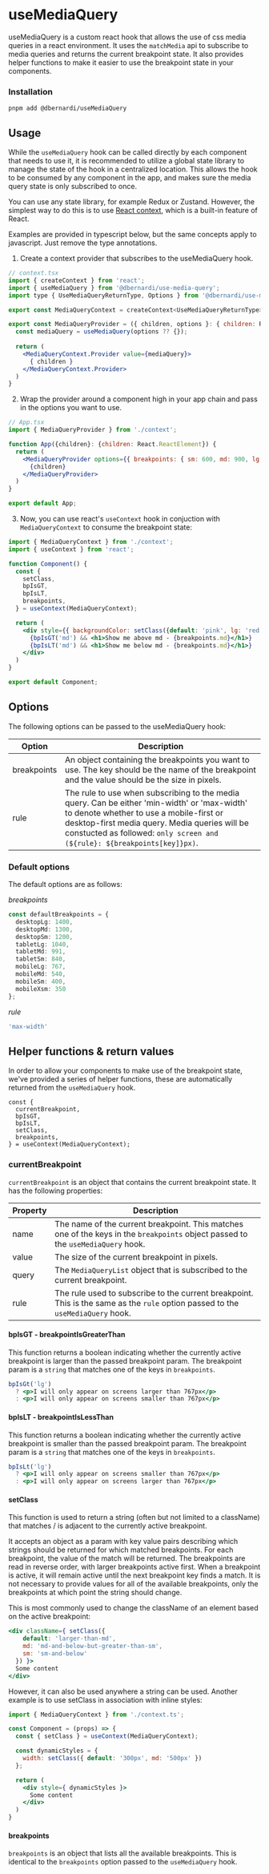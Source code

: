 # useMediaQuery
useMediaQuery is a custom react hook that allows the use of css media queries in a react environment. It uses the `matchMedia` api to subscribe to media queries and returns the current breakpoint state. It also provides helper functions to make it easier to use the breakpoint state in your components.

### Installation
```
pnpm add @dbernardi/useMediaQuery
```

## Usage
While the `useMediaQuery` hook can be called directly by each component that needs to use it, it is recommended to utilize a global state library to manage the state of the hook in a centralized location. This allows the hook to be consumed by any component in the app, and makes sure the media query state is only subscribed to once.

You can use any state library, for example Redux or Zustand. However, the simplest way to do this is to use [React context](https://react.dev/reference/react/useContext), which is a built-in feature of React.

Examples are provided in typescript below, but the same concepts apply to javascript. Just remove the type annotations.

1. Create a context provider that subscribes to the useMediaQuery hook.
``` jsx
// context.tsx
import { createContext } from 'react';
import { useMediaQuery } from '@dbernardi/use-media-query';
import type { UseMediaQueryReturnType, Options } from '@dbernardi/use-media-query';

export const MediaQueryContext = createContext<UseMediaQueryReturnType>({} as UseMediaQueryReturnType);

export const MediaQueryProvider = ({ children, options }: { children: React.ReactElement, options?: Options }) => {
  const mediaQuery = useMediaQuery(options ?? {});
  
  return (
    <MediaQueryContext.Provider value={mediaQuery}> 
      { children }
    </MediaQueryContext.Provider>
  )
}
```

2. Wrap the provider around a component high in your app chain and pass in the options you want to use.
``` jsx
// App.tsx
import { MediaQueryProvider } from './context';

function App({children}: {children: React.ReactElement}) {
  return (
    <MediaQueryProvider options={{ breakpoints: { sm: 600, md: 900, lg: 1200 }, rule: 'max-width' }}>
      {children}
    </MediaQueryProvider>
  )
}

export default App;
```


3. Now, you can use react's `useContext` hook in conjuction with `MediaQueryContext` to consume the breakpoint state:
``` jsx
import { MediaQueryContext } from './context';
import { useContext } from 'react';

function Component() {
  const {
    setClass,
    bpIsGT,
    bpIsLT,
    breakpoints,
  } = useContext(MediaQueryContext);

  return (
    <div style={{ backgroundColor: setClass({default: 'pink', lg: 'red', md: 'blue', sm: 'green'}) }}>
      {bpIsGT('md') && <h1>Show me above md - {breakpoints.md}</h1>}
      {bpIsLT('md') && <h1>Show me below md - {breakpoints.md}</h1>}
    </div>
  )
}

export default Component;
```

## Options
The following options can be passed to the useMediaQuery hook:

| Option | Description |
| --- | --- |
| breakpoints | An object containing the breakpoints you want to use. The key should be the name of the breakpoint and the value should be the size in pixels. |
| rule | The rule to use when subscribing to the media query. Can be either 'min-width' or 'max-width' to denote whether to use a mobile-first or desktop-first media query. Media queries will be constucted as followed: ``only screen and (${rule}: ${breakpoints[key]}px)``. | 

### Default options

The default options are as follows:

*breakpoints*
``` ts
const defaultBreakpoints = {
  desktopLg: 1400,
  desktopMd: 1300,
  desktopSm: 1200,
  tabletLg: 1040,
  tabletMd: 991,
  tabletSm: 840,
  mobileLg: 767,
  mobileMd: 540,
  mobileSm: 400,
  mobileXsm: 350
};
```

*rule*
``` ts
'max-width'
```


## Helper functions & return values

In order to allow your components to make use of the breakpoint state, we've provided a series of helper functions, these are automatically returned from the `useMediaQuery` hook.

```
const {
  currentBreakpoint,
  bpIsGT,
  bpIsLT,
  setClass,
  breakpoints,
} = useContext(MediaQueryContext);
```

### currentBreakpoint
`currentBreakpoint` is an object that contains the current breakpoint state. It has the following properties:

| Property | Description |
| --- | --- |
| name | The name of the current breakpoint. This matches one of the keys in the `breakpoints` object passed to the `useMediaQuery` hook. |
| value | The size of the current breakpoint in pixels. |
| query | The `MediaQueryList` object that is subscribed to the current breakpoint. |
| rule | The rule used to subscribe to the current breakpoint. This is the same as the `rule` option passed to the `useMediaQuery` hook. |

#### bpIsGT - breakpointIsGreaterThan
This function returns a boolean indicating whether the currently active breakpoint is larger than the passed breakpoint param. The breakpoint param is a `string` that matches one of the keys in `breakpoints`.

```jsx
bpIsGt('lg')
  ? <p>I will only appear on screens larger than 767px</p>
  : <p>I will only appear on screens smaller than 767px</p>
```

#### bpIsLT - breakpointIsLessThan
This function returns a boolean indicating whether the currently active breakpoint is smaller than the passed breakpoint param. The breakpoint param is a `string` that matches one of the keys in `breakpoints`.

```jsx
bpIsLt('lg')
  ? <p>I will only appear on screens smaller than 767px</p>
  : <p>I will only appear on screens larger than 767px</p>
```

#### setClass
This function is used to return a string (often but not limited to a className) that matches / is adjacent to the currently active breakpoint.

It accepts an object as a param with key value pairs describing which strings should be returned for which matched breakpoints. For each breakpoint, the value of the match will be returned. The breakpoints are read in reverse order, with larger breakpoints active first. When a breakpoint is active, it will remain active until the next breakpoint key finds a match. It is not necessary to provide values for all of the available breakpoints, only the breakpoints at which point the string should change.

This is most commonly used to change the className of an element based on the active breakpoint:
``` jsx
<div className={ setClass({
    default: 'larger-than-md',
    md: 'md-and-below-but-greater-than-sm',
    sm: 'sm-and-below'
  }) }>
  Some content
</div>
```

However, it can also be used anywhere a string can be used. Another example is to use setClass in association with inline styles:

``` jsx
import { MediaQueryContext } from './context.ts';

const Component = (props) => {
  const { setClass } = useContext(MediaQueryContext);

  const dynamicStyles = {
    width: setClass({ default: '300px', md: '500px' })
  };

  return (
    <div style={ dynamicStyles }>
      Some content
    </div>
  )
}
```

#### breakpoints
`breakpoints` is an object that lists all the available breakpoints. This is identical to the `breakpoints` option passed to the `useMediaQuery` hook.